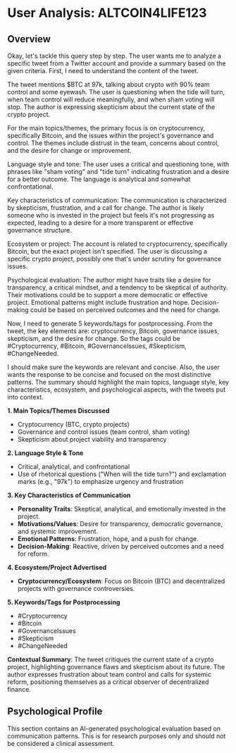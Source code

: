 # User Analysis: ALTCOIN4LIFE123

## Overview

<think>
Okay, let's tackle this query step by step. The user wants me to analyze a specific tweet from a Twitter account and provide a summary based on the given criteria. First, I need to understand the content of the tweet.

The tweet mentions $BTC at 97k, talking about crypto with 90% team control and some eyewash. The user is questioning when the tide will turn, when team control will reduce meaningfully, and when sham voting will stop. The author is expressing skepticism about the current state of the crypto project. 

For the main topics/themes, the primary focus is on cryptocurrency, specifically Bitcoin, and the issues within the project's governance and control. The themes include distrust in the team, concerns about control, and the desire for change or improvement.

Language style and tone: The user uses a critical and questioning tone, with phrases like "sham voting" and "tide turn" indicating frustration and a desire for a better outcome. The language is analytical and somewhat confrontational.

Key characteristics of communication: The communication is characterized by skepticism, frustration, and a call for change. The author is likely someone who is invested in the project but feels it's not progressing as expected, leading to a desire for a more transparent or effective governance structure.

Ecosystem or project: The account is related to cryptocurrency, specifically Bitcoin, but the exact project isn't specified. The user is discussing a specific crypto project, possibly one that's under scrutiny for governance issues.

Psychological evaluation: The author might have traits like a desire for transparency, a critical mindset, and a tendency to be skeptical of authority. Their motivations could be to support a more democratic or effective project. Emotional patterns might include frustration and hope. Decision-making could be based on perceived outcomes and the need for change.

Now, I need to generate 5 keywords/tags for postprocessing. From the tweet, the key elements are: cryptocurrency, Bitcoin, governance issues, skepticism, and the desire for change. So the tags could be #Cryptocurrency, #Bitcoin, #GovernanceIssues, #Skepticism, #ChangeNeeded.

I should make sure the keywords are relevant and concise. Also, the user wants the response to be concise and focused on the most distinctive patterns. The summary should highlight the main topics, language style, key characteristics, ecosystem, and psychological aspects, with the tweets put into context.
</think>

**1. Main Topics/Themes Discussed**  
- Cryptocurrency (BTC, crypto projects)  
- Governance and control issues (team control, sham voting)  
- Skepticism about project viability and transparency  

**2. Language Style & Tone**  
- Critical, analytical, and confrontational  
- Use of rhetorical questions ("When will the tide turn?") and exclamation marks (e.g., "97k") to emphasize urgency and frustration  

**3. Key Characteristics of Communication**  
- **Personality Traits**: Skeptical, analytical, and emotionally invested in the project.  
- **Motivations/Values**: Desire for transparency, democratic governance, and systemic improvement.  
- **Emotional Patterns**: Frustration, hope, and a push for change.  
- **Decision-Making**: Reactive, driven by perceived outcomes and a need for reform.  

**4. Ecosystem/Project Advertised**  
- **Cryptocurrency/Ecosystem**: Focus on Bitcoin (BTC) and decentralized projects with governance controversies.  

**5. Keywords/Tags for Postprocessing**  
- #Cryptocurrency  
- #Bitcoin  
- #GovernanceIssues  
- #Skepticism  
- #ChangeNeeded  

**Contextual Summary**: The tweet critiques the current state of a crypto project, highlighting governance flaws and skepticism about its future. The author expresses frustration about team control and calls for systemic reform, positioning themselves as a critical observer of decentralized finance.

## Psychological Profile

This section contains an AI-generated psychological evaluation based on communication patterns. This is for research purposes only and should not be considered a clinical assessment.